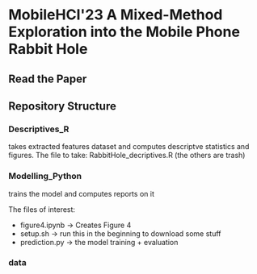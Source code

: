 # MobileHCI'23 A Mixed-Method Exploration into the Mobile Phone Rabbit Hole

## Read the Paper

## Repository Structure

### Descriptives_R

takes extracted features dataset and computes descriptve statistics and figures. The file to take: RabbitHole_decriptives.R (the others are trash)

### Modelling_Python

trains the model and computes reports on it

The files of interest:
- figure4.ipynb -> Creates Figure 4
- setup.sh -> run this in the beginning to download some stuff
- prediction.py -> the model training + evaluation

### data